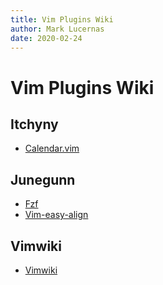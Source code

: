 ```yaml
---
title: Vim Plugins Wiki
author: Mark Lucernas
date: 2020-02-24
---
```


# Vim Plugins Wiki

## Itchyny

  - [Calendar.vim](itchyny/calendar)

## Junegunn

  - [Fzf](junegunn/fzf)
  - [Vim-easy-align](junegunn/vim-easy-align)

## Vimwiki

  - [Vimwiki](vimwiki/vimwiki)
